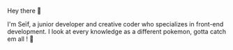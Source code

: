   Hey there 👋
  
  I'm Seïf, a junior developer and creative coder who specializes in front-end development.
  I look at every knowledge as a different pokemon, gotta catch em all ! 👀
